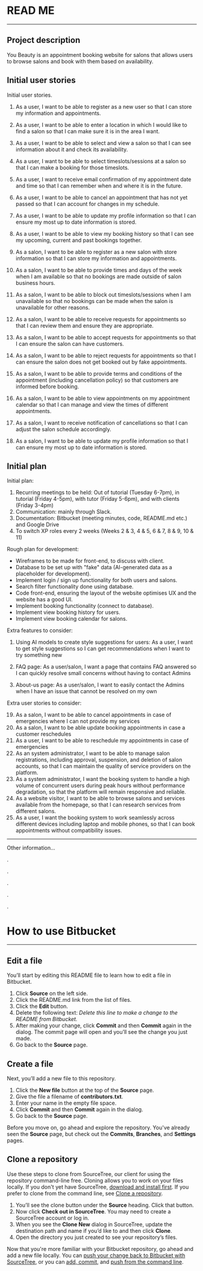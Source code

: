 # READ ME
---
## Project description

You Beauty is an appointment booking website for salons that allows users to browse salons and book with them based on availability.

## Initial user stories

Initial user stories.

1. As a user, I want to be able to register as a new user so that I can store my information and appointments.
2. As a user, I want to be able to enter a location in which I would like to find a salon so that I can make sure it is in the area I want.
3. As a user, I want to be able to select and view a salon so that I can see information about it and check its availability.
4. As a user, I want to be able to select timeslots/sessions at a salon so that I can make a booking for those timeslots.
5. As a user, I want to receive email confirmation of my appointment date and time so that I can remember when and where it is in the future.
6. As a user, I want to be able to cancel an appointment that has not yet passed so that I can account for changes in my schedule.
7. As a user, I want to be able to update my profile information so that I can ensure my most up to date information is stored.
8. As a user, I want to be able to view my booking history so that I can see my upcoming, current and past bookings together.

9. As a salon, I want to be able to register as a new salon with store information so that I can store my information and appointments.
10. As a salon, I want to be able to provide times and days of the week when I am available so that no bookings are made outside of salon business hours.
11. As a salon, I want to be able to block out timeslots/sessions when I am unavailable so that no bookings can be made when the salon is unavailable for other reasons.
12. As a salon, I want to be able to receive requests for appointments so that I can review them and ensure they are appropriate.
13. As a salon, I want to be able to accept requests for appointments so that I can ensure the salon can have customers.
14. As a salon, I want to be able to reject requests for appointments so that I can ensure the salon does not get booked out by fake appointments.
15. As a salon, I want to be able to provide terms and conditions of the appointment (including cancellation policy) so that customers are informed before booking.
16. As a salon, I want to be able to view appointments on my appointment calendar so that I can manage and view the times of different appointments.
17. As a salon, I want to receive notification of cancellations so that I can adjust the salon schedule accordingly.
18. As a salon, I want to be able to update my profile information so that I can ensure my most up to date information is stored.

## Initial plan

Initial plan:

1. Recurring meetings to be held: Out of tutorial (Tuesday 6-7pm), in tutorial (Friday 4-5pm), with tutor (Friday 5-6pm), and with clients (Friday 3-4pm)
2. Communication: mainly through Slack.
3. Documentation: Bitbucket (meeting minutes, code, README.md etc.) and Google Drive
4. To switch XP roles every 2 weeks (Weeks 2 & 3, 4 & 5, 6 & 7, 8 & 9, 10 & 11)


Rough plan for development:

- Wireframes to be made for front-end, to discuss with client.
- Database to be set up with "fake" data (AI-generated data as a placeholder for development).
- Implement login / sign up functionality for both users and salons.
- Search filter functionality done using database.
- Code front-end, ensuring the layout of the website optimises UX and the website has a good UI.
- Implement booking functionality (connect to database).
- Implement view booking history for users.
- Implement view booking calendar for salons.

Extra features to consider:

1. Using AI models to create style suggestions for users:
As a user, I want to get style suggestions so I can get recommendations when I want to try something new

2. FAQ page:
As a user/salon, I want a page that contains FAQ answered so I can quickly resolve small concerns without having to contact Admins

3. About-us page:
As a user/salon, I want to easily contact the Admins when I have an issue that cannot be resolved on my own

Extra user stories to consider:

19. As a salon, I want to be able to cancel appointments in case of emergencies where I can not provide my services
20. As a salon, I want to be able update booking appointments in case a customer reschedules
21. As a user, I want to be able to reschedule my appointments in case of emergencies
22. As an system administrator, I want to be able to manage salon registrations, including approval, suspension, and deletion of salon accounts, so that I can maintain the quality of service providers on the platform.
23. As a system administrator, I want the booking system to handle a high volume of concurrent users during peak hours without performance degradation, so that the platform will remain responsive and reliable.
24. As a website visitor, I want to be able to browse salons and services available from the homepage, so that I can research services from different salons.
25. As a user, I want the booking system to work seamlessly across different devices including laptop and mobile phones, so that I can book appointments without compatibility issues.

---
Other information...

.

.

.

.

.

# How to use Bitbucket
---
## Edit a file
You’ll start by editing this README file to learn how to edit a file in Bitbucket.

1. Click **Source** on the left side.
2. Click the README.md link from the list of files.
3. Click the **Edit** button.
4. Delete the following text: *Delete this line to make a change to the README from Bitbucket.*
5. After making your change, click **Commit** and then **Commit** again in the dialog. The commit page will open and you’ll see the change you just made.
6. Go back to the **Source** page.

## Create a file

Next, you’ll add a new file to this repository.

1. Click the **New file** button at the top of the **Source** page.
2. Give the file a filename of **contributors.txt**.
3. Enter your name in the empty file space.
4. Click **Commit** and then **Commit** again in the dialog.
5. Go back to the **Source** page.

Before you move on, go ahead and explore the repository. You've already seen the **Source** page, but check out the **Commits**, **Branches**, and **Settings** pages.

## Clone a repository

Use these steps to clone from SourceTree, our client for using the repository command-line free. Cloning allows you to work on your files locally. If you don't yet have SourceTree, [download and install first](https://www.sourcetreeapp.com/). If you prefer to clone from the command line, see [Clone a repository](https://confluence.atlassian.com/x/4whODQ).

1. You’ll see the clone button under the **Source** heading. Click that button.
2. Now click **Check out in SourceTree**. You may need to create a SourceTree account or log in.
3. When you see the **Clone New** dialog in SourceTree, update the destination path and name if you’d like to and then click **Clone**.
4. Open the directory you just created to see your repository’s files.

Now that you're more familiar with your Bitbucket repository, go ahead and add a new file locally. You can [push your change back to Bitbucket with SourceTree](https://confluence.atlassian.com/x/iqyBMg), or you can [add, commit,](https://confluence.atlassian.com/x/8QhODQ) and [push from the command line](https://confluence.atlassian.com/x/NQ0zDQ).